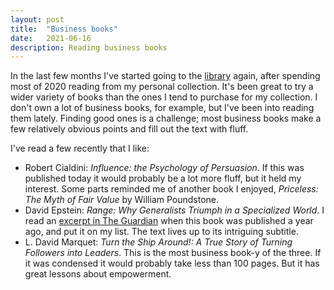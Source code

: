 ```yaml
---
layout: post
title:  "Business books"
date:   2021-06-16
description: Reading business books
---
```


In the last few months I've started going to the [library](https://www.brunswicklibrary.org/) again, after spending most of 2020 reading from my personal collection. It's been great to try a wider variety of books than the ones I tend to purchase for my collection. I don't own a lot of business books, for example, but I've been into reading them lately. Finding good ones is a challenge; most business books make a few relatively obvious points and fill out the text with fluff.

I've read a few recently that I like:

* Robert Cialdini: _Influence: the Psychology of Persuasion_. If this was published today it would probably be a lot more fluff, but it held my interest. Some parts reminded me of another book I enjoyed, _Priceless: The Myth of Fair Value_ by William Poundstone.
* David Epstein: _Range: Why Generalists Triumph in a Specialized World_. I read an [excerpt in The Guardian](https://www.theguardian.com/lifeandstyle/2019/jul/12/generalise-dont-specialise-why-focusing-too-narrowly-is-bad-for-us) when this book was published a year ago, and put it on my list. The text lives up to its intriguing subtitle.
* L. David Marquet: _Turn the Ship Around!: A True Story of Turning Followers into Leaders_. This is the most business book-y of the three. If it was condensed it would probably take less than 100 pages. But it has great lessons about empowerment.
